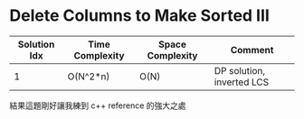 # Delete Columns to Make Sorted III

| Solution Idx | Time Complexity | Space Complexity | Comment                   |
| ------------ | --------------- | ---------------- | ------------------------- |
| 1            | O(N^2\*n)       | O(N)             | DP solution, inverted LCS |

結果這題剛好讓我練到 c++ reference 的強大之處
